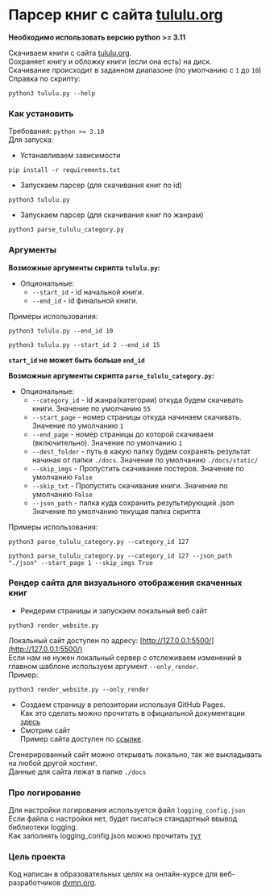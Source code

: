 # Парсер книг с сайта  [tululu.org](https://tululu.org/)

**Необходимо использовать версию python >= 3.11**  

Скачиваем книги с сайта [tululu.org](https://tululu.org/).  
Сохраняет книгу и обложку книги (если она есть) на диск.  
Скачивание происходит в заданном диапазоне (по умолчанию с `1` до `10`)  
Справка по скрипту:
```shell
python3 tululu.py --help
```

### Как установить

Требования: `python >= 3.10`   
Для запуска:
- Устанавливаем зависимости
```shell
pip install -r requirements.txt
```
- Запускаем парсер (для скачивания книг по id)
```shell
python3 tululu.py
```

- Запускаем парсер (для скачивания книг по жанрам)
```shell
python3 parse_tululu_category.py
```

### Аргументы
**Возможные аргументы скрипта `tululu.py`:**

- Опциональные:
  - `--start_id` - id начальной книги.
  - `--end_id` - id финальной книги.

Примеры использования:  
```shell
python3 tululu.py --end_id 10
```
```shell
python3 tululu.py --start_id 2 --end_id 15
```

**`start_id` не может быть больше `end_id`**

**Возможные аргументы скрипта `parse_tululu_category.py`:**

- Опциональные:
  - `--category_id` - id жанра(категории) откуда будем скачивать книги. Значение по умолчанию `55`
  - `--start_page` - номер страницы откуда начинаем скачивать. Значение по умолчанию `1`
  - `--end_page` - номер страницы до которой скачиваем (включительно). Значение по умолчанию `1`
  - `--dest_folder` - путь в какую папку будем сохранять результат начиная от папки `./docs`. Значение по умолчанию `./docs/static/`
  - `--skip_imgs` - Пропустить скачивание постеров. Значение по умолчанию `False`
  - `--skip_txt` - Пропустить скачивание книги. Значение по умолчанию `False`
  - `--json_path` - папка куда сохранить результирующий .json Значение по умолчанию текущая папка скрипта


Примеры использования:  
```shell
python3 parse_tululu_category.py --category_id 127
```
```shell
python3 parse_tululu_category.py --category_id 127 --json_path "./json" --start_page 1 --skip_imgs True
```

### Рендер сайта для визуального отображения скаченных книг

- Рендерим страницы и запускаем локальный веб сайт
```shell
python3 render_website.py
```
Локальный сайт доступен по адресу: [http://127.0.0.1:5500/](http://127.0.0.1:5500/)  
Если нам не нужен локальный сервер с отслеживаем изменений в главном шаблоне используем аргумент `--only_render`.  
Пример:
```shell
python3 render_website.py --only_render
```
- Создаем страницу в репозитории используя GitHub Pages.  
Как это сделать можно прочитать в официальной документации [здесь](https://docs.github.com/ru/pages)
- Смотрим сайт  
Пример сайта доступен по [ссылке](https://stranix.github.io/parser_library/pages/index1.html).

Сгенерированный сайт можно открывать локально, так же выкладывать на любой другой хостинг.  
Данные для сайта лежат в папке `./docs`

### Про логирование
Для настройки логирования используется файл `logging_config.json`  
Если файла с настройки нет, будет писаться стандартный ввывод библиотеки logging.  
Как заполнять logging_config.json можно прочитать [тут](https://docs-python.ru/standart-library/paket-logging-python/funktsija-dictconfig-modulja-logging-config/)

### Цель проекта

Код написан в образовательных целях на онлайн-курсе для веб-разработчиков [dvmn.org](https://dvmn.org/).
